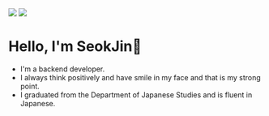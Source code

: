 
<div align="left">
<!-- Portfolio --><img src="http://img.shields.io/badge/-Portfolio-FF6550?style=flat-square&logo=AffinityPublisher&logoColor=ffffff"/>
<!-- Blog --><img src="http://img.shields.io/badge/-Blog-00c73c?style=flat-square&logo=Leaflet&logoColor=ffffff"/>
</div>

# Hello, I'm SeokJin👋
   * I'm a backend developer.
   * I always think positively and have smile in my face and that is my strong point.
   * I graduated from the Department of Japanese Studies and is fluent in Japanese.
